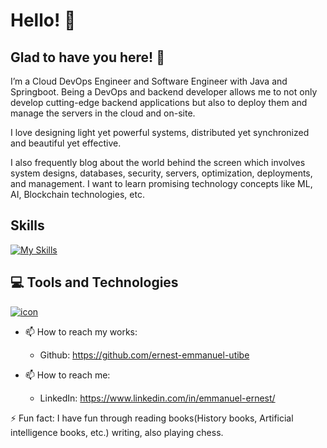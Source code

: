  # Hello! 👋

## Glad to have you here! 🧍

I’m a Cloud DevOps Engineer and Software Engineer with Java and Springboot. Being a DevOps and backend developer allows me to not only develop cutting-edge backend applications but also to deploy them and manage the servers in the cloud and on-site. 

I love designing light yet powerful systems, distributed yet synchronized and beautiful yet effective. 

I also frequently blog about the world behind the screen which involves system designs, databases, security, servers, optimization, deployments, and management. I want to learn promising technology concepts like ML, AI, Blockchain technologies, etc.

## Skills

 [![My Skills](https://skillicons.dev/icons?i=java,postman,mysql,python,postgres,python)](https://skillicons.dev)
 

## 💻 Tools and Technologies

[![icon](https://skillicons.dev/icons?i=react,mysql,aws,git,github,python,html,css,bootstrap,postgres,terraform,kubernetes,ansible)](https://skillicons.dev)



- 📫 How to reach my works: 
  - Github: https://github.com/ernest-emmanuel-utibe
 
- 📫 How to reach me: 
  - LinkedIn: https://www.linkedin.com/in/emmanuel-ernest/


⚡ Fun fact: I have fun through reading books(History books, Artificial intelligence books, etc.) writing, also playing chess.
